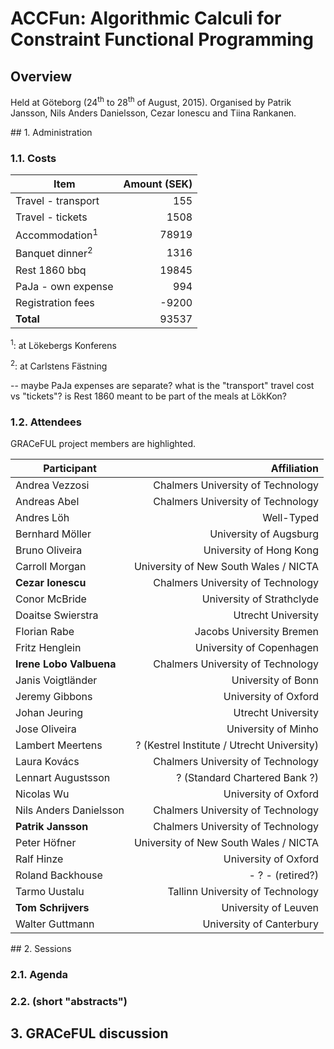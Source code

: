 ACCFun: Algorithmic Calculi for Constraint Functional Programming
=================================================================


## Overview

Held at Göteborg (24<sup>th</sup> to 28<sup>th</sup> of August, 2015). Organised by Patrik Jansson, Nils Anders Danielsson, Cezar Ionescu and Tiina Rankanen.

## 1. Administration

### 1.1. Costs

Item | Amount (SEK)
--- | ---:
Travel - transport | 155
Travel - tickets | 1508
Accommodation<sup>1</sup> | 78919
Banquet dinner<sup>2</sup> | 1316
Rest 1860 bbq | 19845
PaJa - own expense | 994
Registration fees | -9200
**Total** | 93537

<sup>1</sup>: at Lökebergs Konferens

<sup>2</sup>: at Carlstens Fästning

-- maybe PaJa expenses are separate? what is the "transport" travel cost vs "tickets"? is Rest 1860 meant to be part of the meals at LökKon?


### 1.2. Attendees

GRACeFUL project members are highlighted.

Participant | Affiliation
--- | ---:
Andrea Vezzosi | Chalmers University of Technology
Andreas Abel | Chalmers University of Technology
Andres Löh | Well-Typed
Bernhard Möller | University of Augsburg
Bruno Oliveira | University of Hong Kong
Carroll Morgan | University of New South Wales / NICTA
**Cezar Ionescu** | Chalmers University of Technology
Conor McBride | University of Strathclyde
Doaitse Swierstra | Utrecht University
Florian Rabe | Jacobs University Bremen
Fritz Henglein | University of Copenhagen
**Irene Lobo Valbuena** | Chalmers University of Technology
Janis Voigtländer | University of Bonn
Jeremy Gibbons | University of Oxford
Johan Jeuring | Utrecht University
Jose Oliveira | University of Minho
Lambert Meertens | ? (Kestrel Institute / Utrecht University)
Laura Kovács | Chalmers University of Technology
Lennart Augustsson | ? (Standard Chartered Bank ?)
Nicolas Wu | University of Oxford
Nils Anders Danielsson | Chalmers University of Technology
**Patrik Jansson** | Chalmers University of Technology
Peter Höfner | University of New South Wales / NICTA
Ralf Hinze | University of Oxford
Roland Backhouse | - ? - (retired?)
Tarmo Uustalu | Tallinn University of Technology
**Tom Schrijvers** | University of Leuven
Walter Guttmann | University of Canterbury



## 2. Sessions

### 2.1. Agenda

### 2.2. (short "abstracts")


## 3. GRACeFUL discussion




